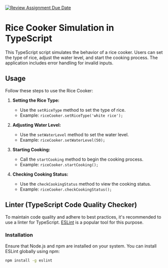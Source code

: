 [![Review Assignment Due Date](https://classroom.github.com/assets/deadline-readme-button-24ddc0f5d75046c5622901739e7c5dd533143b0c8e959d652212380cedb1ea36.svg)](https://classroom.github.com/a/hy8NMZUz)
# Rice Cooker Simulation in TypeScript

This TypeScript script simulates the behavior of a rice cooker. Users can set the type of rice, adjust the water level, and start the cooking process. The application includes error handling for invalid inputs.

## Usage

Follow these steps to use the Rice Cooker:

1. **Setting the Rice Type:**
    - Use the `setRiceType` method to set the type of rice.
    - Example: `riceCooker.setRiceType('white rice');`

2. **Adjusting Water Level:**
    - Use the `setWaterLevel` method to set the water level.
    - Example: `riceCooker.setWaterLevel(50);`

3. **Starting Cooking:**
    - Call the `startCooking` method to begin the cooking process.
    - Example: `riceCooker.startCooking();`

4. **Checking Cooking Status:**
    - Use the `checkCookingStatus` method to view the cooking status.
    - Example: `riceCooker.checkCookingStatus();`

## Linter (TypeScript Code Quality Checker)

To maintain code quality and adhere to best practices, it's recommended to use a linter for TypeScript. [ESLint](https://eslint.org/) is a popular tool for this purpose.

### Installation

Ensure that Node.js and npm are installed on your system. You can install ESLint globally using npm:

```bash
npm install -g eslint

